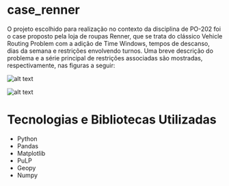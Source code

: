 # case_renner
 
O projeto escolhido para realização no contexto da disciplina de PO-202 foi o case proposto pela loja de roupas Renner, que se trata do clássico Vehicle Routing Problem com a adição de Time Windows, tempos de descanso, dias da semana e restrições envolvendo turnos. Uma breve descrição do problema e a série principal de restrições associadas são mostradas, respectivamente, nas figuras a seguir:

![alt text](http:https://github.com/Samirnunes/case_renner/tree/main/Imagens/case.PNG?raw=true)

![alt text](http:https://github.com/Samirnunes/case_renner/tree/main/Imagens/restrictions.PNG?raw=true)

# Tecnologias e Bibliotecas Utilizadas

- Python
- Pandas
- Matplotlib
- PuLP
- Geopy
- Numpy


